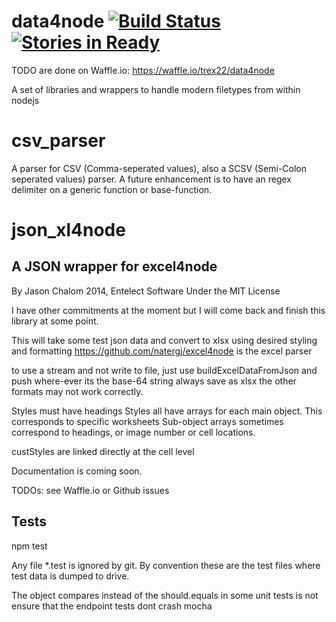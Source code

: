 data4node [![Build Status](https://travis-ci.org/TRex22/data4node.svg)](https://travis-ci.org/TRex22/data4node) [![Stories in Ready](https://badge.waffle.io/TRex22/data4node.png?label=ready&title=Ready)](https://waffle.io/TRex22/data4node)
============

TODO are done on Waffle.io: https://waffle.io/trex22/data4node

A set of libraries and wrappers to handle modern filetypes from within nodejs

csv_parser
==========
A parser for CSV (Comma-seperated values), also a SCSV (Semi-Colon seperated values) parser.
A future enhancement is to have an regex delimiter on a generic function or base-function.

json_xl4node
============
A JSON wrapper for excel4node
-----------------------------

By Jason Chalom 2014, Entelect Software
Under the MIT License

I have other commitments at the moment but I will come back and finish this library at some point.

This will take some test json data and convert to xlsx using desired styling and formatting
https://github.com/natergj/excel4node is the excel parser

to use a stream and not write to file, just use buildExcelDataFromJson and push where-ever its the base-64 string
always save as xlsx the other formats may not work correctly.

Styles must have headings
Styles all have arrays for each main object. This corresponds to specific worksheets
Sub-object arrays sometimes correspond to headings, or image number or cell locations.

custStyles are linked directly at the cell level

Documentation is coming soon.

TODOs: see Waffle.io or Github issues

## Tests

npm test

Any file *.test is ignored by git. By convention these are the test files where test data is dumped to drive.

The object compares instead of the should.equals in some unit tests is not ensure that the endpoint tests dont crash mocha
